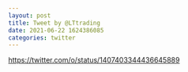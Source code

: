 ```yaml
--- 
layout: post 
title: Tweet by @LTtrading 
date: 2021-06-22 1624386085 
categories: twitter 
--- 
```

https://twitter.com/o/status/1407403344436645889